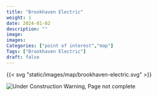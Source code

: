 ```yaml
---
title: "Brookhaven Electric"
weight: 1
date: 2024-01-02
description: ""
image: 
images: 
Categories: ["point of interest","map"]
Tags: ["Brookhaven Electric"]
draft: false
--- 
```



<!-- ![LOC PIC]() -->

{{< svg "static/images/map/brookhaven-electric.svg" >}}

![Under Construction Warning, Page not complete](/images/under_construction.png)

<!-- <hr style="background-color: #28b44c" size=8>

### CaseBook Items

- [URL](/)

<hr style="background-color: #28b44c" size=8>

### Quests

- [URL](/) -->